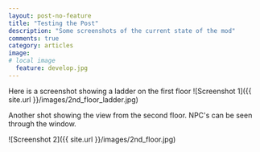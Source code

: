 ```yaml
---
layout: post-no-feature
title: "Testing the Post"
description: "Some screenshots of the current state of the mod"
comments: true
category: articles
image:
# local image 
  feature: develop.jpg
---
```


Here is a screenshot showing a ladder on the first floor 
 ![Screenshot 1]({{ site.url }}/images/2nd_floor_ladder.jpg)
 
Another shot showing the view from the second floor. NPC's can be seen through the window.

![Screenshot 2]({{ site.url }}/images/2nd_floor.jpg)
